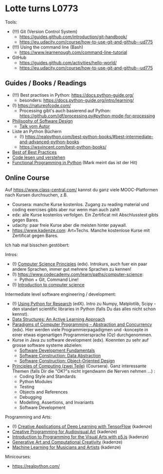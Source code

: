 Lotte turns L0773
=================

Tools:

- (!!!) Git (Version Control System) 
    + https://guides.github.com/introduction/git-handbook/
    + https://eu.udacity.com/course/how-to-use-git-and-github--ud775
- (!!!) Using the command line (Bash)
    + https://www.learnenough.com/command-line-tutorial
- GitHub
    + https://guides.github.com/activities/hello-world/
    + https://eu.udacity.com/course/how-to-use-git-and-github--ud775


Guides / Books / Readings
--------------------------

- (!!!) Best practises in Python: https://docs.python-guide.org/
    + besonders: https://docs.python-guide.org/intro/learning/
- (!) https://natureofcode.com/
    + Processing gibt's auch basierend auf Python: https://github.com/jdf/processing.py#python-mode-for-processing
- [Philisophy of Software Design](https://www.amazon.com/Philosophy-Software-Design-John-Ousterhout/dp/1732102201)
    + [Talk vom Autor](https://www.youtube.com/watch?v=bmSAYlu0NcY)  
- Liste an Python Büchern
    + (!) https://realpython.com/best-python-books/#best-intermediate-and-advanced-python-books 
    + https://wsvincent.com/best-python-books/
- [Best of Best Practices](https://gist.github.com/sloria/7001839)
- [Code lesen und verstehen](https://news.ycombinator.com/item?id=9896369)    
- [Functional Programming in Python](https://www.oreilly.com/ideas/functional-programming-in-python) (Mark meint das ist der Hit)

Online Course
-------------

Auf https://www.class-central.com/ kannst du ganz viele MOOC-Platformen nach Kursen durchsuchen, z.B. 

- Coursera: manche Kurse kostenlos. Zugang zu reading material und coding exercises gibts aber nur wenn man auch zahlt
- edx: alle Kurse kostenlos verfolgen. Ein Zertificat mit Abschlusstest gibts gegen Bares.
- udacity: paar freie Kurse aber die meisten hinter paywall.
- https://www.kadenze.com: Art+Techs. Manche kostenlose Kurse mit Zertificat gegen Bares.

Ich hab mal bisschen gestöbert:

Intros:

- (!) [Computer Science Principles](https://www.edx.org/course/cs50s-apr-computer-science-principles-harvardx-cs50-ap) (edx). Introkurs, auch fuer ein paar andere Sprachen, immer gut mehrere Sprachen zu kennen!
- (!) https://www.codecademy.com/learn/paths/computer-science:
    + Python + Git, Command Line! 
- (!) [Introduction to computer science](https://eu.udacity.com/course/intro-to-computer-science--cs101)

Intermediate level software engineering / development: 

- (!) [Using Python for Research](https://www.edx.org/course/using-python-for-research) (edX). Intro zu Numpy, Matplotlib, Scipy - den standart scientific libraries in Python (falls Du das alles nicht schon kennst).
- [Data Structures: An Active Learning Approach](https://www.edx.org/course/data-structures-an-active-learning-approach)
- [Paradigms of Computer Programming – Abstraction and Concurrency](https://www.edx.org/course/paradigms-of-computer-programming-abstraction-and-concurrency) (edx). Hier werden viele Programmierpagadigmen und -koncepte in einer etwas eigenartigen Programmiersprache (Oz) durchgenommen. 
- Kurse in Java zu software development (edx). Koennten zu sehr auf grosse software systeme abzielen:
    + [Software Development Fundamentals](https://www.edx.org/course/software-development-fundamentals-pennx-sd1x)
    + [Software Construction: Data Abstraction](https://www.edx.org/course/software-construction-data-abstraction-ubcx-softconst1x)
    + [Software Construction: Object-Oriented Design](https://www.edx.org/course/software-construction-object-oriented-ubcx-softconst2x)
- [Principles of Computing (zwei Teile)](https://www.coursera.org/learn/principles-of-computing-1?specialization=computer-fundamentals) (Coursera). Ganz interessante Themen (falls Dir die "OK?"s nicht irgendwann die Nerven nehmen ...) :
    + Coding Style and Standards
    + Python Modules
    + Testing
    + Objects and References
    + Debugging
    + Modelling, Assertions, and Invariants
    + Software Development

Programming and Arts:

- (!) [Creative Applications of Deep Learning with TensorFlow](https://www.kadenze.com/courses/creative-applications-of-deep-learning-with-tensorflow/info) (kadenze)
- [Creative Programming for Audiovisual Art](https://www.kadenze.com/courses/creative-programming-for-audiovisual-art/info?aID=1114009) (kadenze)
- [Introduction to Programming for the Visual Arts with p5.js](https://www.kadenze.com/courses/introduction-to-programming-for-the-visual-arts-with-p5-js/info) (kadenze)
- [Generative Art and Computational Creativity](https://www.kadenze.com/courses/generative-art-and-computational-creativity/info) (kadenze)
- [Machine Learning for Musicians and Artists](https://www.kadenze.com/courses/machine-learning-for-musicians-and-artists/info) (kadenze)

Minicourses:

- https://realpython.com/
